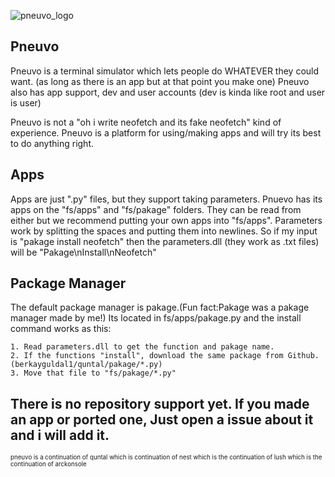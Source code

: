                                                                         
![pneuvo_logo](https://github.com/user-attachments/assets/794023f6-3e66-4d87-acb8-bf35a49f8617)
            

## Pneuvo
Pneuvo is a terminal simulator which lets people do WHATEVER they could want. (as long as there is an app but at that point you make one)
Pneuvo also has app support, dev and user accounts (dev is kinda like root and user is user)

Pneuvo is not a "oh i write neofetch and its fake neofetch" kind of experience.
Pneuvo is a platform for using/making apps and will try its best to do anything right.

## Apps

Apps are just ".py" files, but they support taking parameters. Pnuevo has its apps on the "fs/apps" and "fs/pakage" folders.
They can be read from either but we recommend putting your own apps into "fs/apps".
Parameters work by splitting the spaces and putting them into newlines.
So if my input is "pakage install neofetch" then the parameters.dll (they work as .txt files) will be "Pakage\nInstall\nNeofetch" 

## Package Manager

The default package manager is pakage.(Fun fact:Pakage was a pakage manager made by me!)
Its located in fs/apps/pakage.py and the install command works as this:

    1. Read parameters.dll to get the function and pakage name.
    2. If the functions "install", download the same package from Github. (berkayguldal1/quntal/pakage/*.py)
    3. Move that file to "fs/pakage/*.py"
    
There is no repository support yet. If you made an app or ported one, Just open a issue about it and i will add it.
-------
<sup><sub>pneuvo is a continuation of quntal which is continuation of nest which is the continuation of lush which is the continuation of arckonsole</sub></sup>
    
